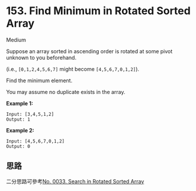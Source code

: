 # 153. Find Minimum in Rotated Sorted Array

Medium

Suppose an array sorted in ascending order is rotated at some pivot unknown to you beforehand.

(i.e.,  `[0,1,2,4,5,6,7]` might become  `[4,5,6,7,0,1,2]`).

Find the minimum element.

You may assume no duplicate exists in the array.

**Example 1:**

```
Input: [3,4,5,1,2] 
Output: 1
```

**Example 2:**

```
Input: [4,5,6,7,0,1,2]
Output: 0
```



## 思路

二分思路可參考[No. 0033. Search in Rotated Sorted Array](https://github.com/torresng/LeetCode-Cpp/tree/master/0033_Search_in_Rotated_Sorted_Array)

